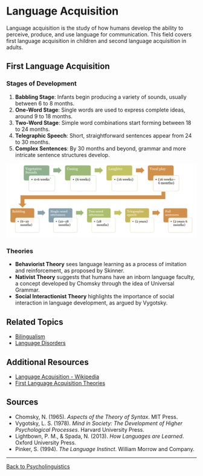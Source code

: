 # Language Acquisition

Language acquisition is the study of how humans develop the ability to perceive, produce, and use language for communication. This field covers first language acquisition in children and second language acquisition in adults.

## First Language Acquisition

### Stages of Development

1. **Babbling Stage**: Infants begin producing a variety of sounds, usually between 6 to 8 months.
2. **One-Word Stage**: Single words are used to express complete ideas, around 9 to 18 months.
3. **Two-Word Stage**: Simple word combinations start forming between 18 to 24 months.
4. **Telegraphic Speech**: Short, straightforward sentences appear from 24 to 30 months.
5. **Complex Sentences**: By 30 months and beyond, grammar and more intricate sentence structures develop.


![Language Acquisition Stages](../../../../assets/Language-Development.png)


### Theories

- **Behaviorist Theory** sees language learning as a process of imitation and reinforcement, as proposed by Skinner.
- **Nativist Theory** suggests that humans have an inborn language faculty, a concept developed by Chomsky through the idea of Universal Grammar.
- **Social Interactionist Theory** highlights the importance of social interaction in language development, as argued by Vygotsky.


## Related Topics

- [Bilingualism](Bilingualism.md)
- [Language Disorders](Language-Disorders.md)

## Additional Resources

- [Language Acquisition - Wikipedia](https://en.wikipedia.org/wiki/Language_acquisition)
- [First Language Acquisition Theories](https://www.simplypsychology.org/language.html)

## Sources

- Chomsky, N. (1965). *Aspects of the Theory of Syntax*. MIT Press.  
- Vygotsky, L. S. (1978). *Mind in Society: The Development of Higher Psychological Processes*. Harvard University Press.  
- Lightbown, P. M., & Spada, N. (2013). *How Languages are Learned*. Oxford University Press.
- Pinker, S. (1994). *The Language Instinct*. William Morrow and Company.

---

[Back to Psycholinguistics](README.md)
